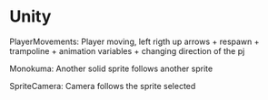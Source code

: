 # Unity

PlayerMovements:  Player moving, left rigth up arrows + respawn + trampoline + animation variables + changing direction of the pj


Monokuma: Another solid sprite follows another sprite


SpriteCamera: Camera follows the sprite selected

